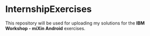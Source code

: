 # InternshipExercises

This repository will be used for uploading my solutions for the **IBM Workshop - miXin Android** exercises.
